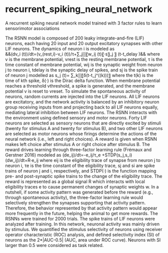 # recurrent_spiking_neural_network
A recurrent spiking neural network model trained with 3 factor rules to learn sensorimotor associations

The RSNN model is composed of 200 leaky integrate-and-fire (LIF) neurons, each having 20 input and 20 output excitatory synapses with other LIF neurons. The dynamics of neuron i is modeled as\
&&(dv_i (t))/dt=(v_(rest,i)-v_i (t))/τ+∑_j▒〖w_ij (t)〖·s〗_j 〗 (t-t_delay )&&
where v is the membrane potential, vrest is the resting membrane potential, τ is the time constant of membrane potential, wij is the synaptic weight from neuron j to neuron i, tdelay is the synaptic delay of spikes, and sj is the spike train of neuron j modelled as
s_j (t)= ∑_k▒〖δ(t-t_j^((k)))〗
where the t(k) is the time of kth spike, δ(·) is the Dirac delta function. When membrane potential reaches a threshold vthreshold, a spike is generated, and the membrane potential v is reset to vreset. To simulate the spontaneous activity of neurons, random currents are injected into the LIF neurons. All LIF neurons are excitatory, and the network activity is balanced by an inhibitory neuron group receiving inputs from and projecting back to all LIF neurons equally, mediating lateral inhibition between LIF neurons.
The RSNN interacts with the environment using defined sensory and motor neurons. Forty LIF neurons are selected as sensory neurons that are directly excited by stimuli (twenty for stimulus A and twenty for stimulus B), and two other LIF neurons are selected as motor neurons whose firings determine the actions of the neural network (i.e., left and right choices). A reward is given when RSNN makes left choice after stimulus A or right choice after stimulus B. The reward drives learning through three-factor learning rule (Frémaux and Gerstner 2016) modeled as
(de_ij)/dt=-e_ij/τ_e +STDP(s_j,s_i)
(dw_ij)/dt=R·e_ij
where eij is the eligibility trace of synapse from neuron j to neuron i, τe is the time constant of the eligibility trace, sj and si are spike trains of neuron j and i, respectively, and STDP(·) is the function mapping pre- and post-synaptic spike trains to the change of the eligibility trace. The reward is represented as a global signal R which interacts with local eligibility traces e to cause permanent changes of synaptic weights w. In a nutshell, if some activity pattern was generated before the reward (e.g., through spontaneous activity), the three-factor learning rule would selectively strengthen the synapses supporting that activity pattern. Therefore, the behavior represented by that activity pattern would appear more frequently in the future, helping the animal to get more rewards.
The RSNNs were trained for 2000 trials. The spike trains of LIF neurons were analyzed after training. In this network, neuronal activity was mainly driven by stimulus. We quantified the stimulus selectivity of neurons using receiver operator characteristic (ROC) analysis, and defined selectivity index (SI) of neurons as the 2*|AUC-0.5| (AUC, area under ROC curve). Neurons with SI larger than 0.5 were considered as task related.
